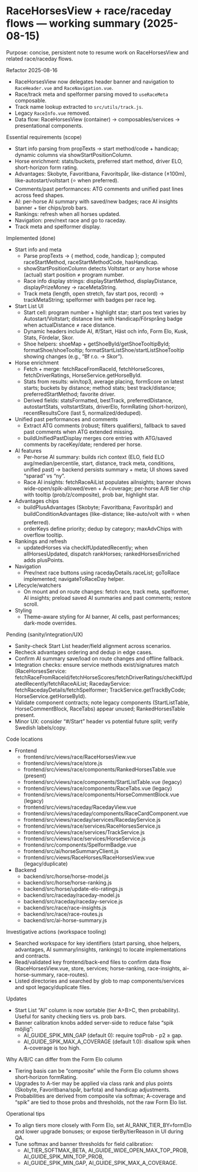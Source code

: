 # RaceHorsesView + race/raceday flows — working summary (2025-08-15)

Purpose: concise, persistent note to resume work on RaceHorsesView and related race/raceday flows.

Refactor 2025-08-16
- RaceHorsesView now delegates header banner and navigation to `RaceHeader.vue` and `RaceNavigation.vue`.
- Race/track meta and spelformer parsing moved to `useRaceMeta` composable.
- Track name lookup extracted to `src/utils/track.js`.
- Legacy `RaceInfo.vue` removed.
- Data flow: RaceHorsesView (container) → composables/services → presentational components.

Essential requirements (scope)
- Start info parsing from propTexts → start method/code + handicap; dynamic columns via showStartPositionColumn.
- Horse enrichment: stats/buckets, preferred start method, driver ELO, short-horizon form rating.
- Advantages: Skobyte, Favoritbana, Favoritspår, like-distance (±100m), like-autostart/voltstart (⭐ when preferred).
- Comments/past performances: ATG comments and unified past lines across feed shapes.
- AI: per-horse AI summary with saved/new badges; race AI insights banner + tier chips/prob bars.
- Rankings: refresh when all horses updated.
- Navigation: prev/next race and go to raceday.
- Track meta and spelformer display.

Implemented (done)
- Start info and meta
  - Parse propTexts → { method, code, handicap }; computed raceStartMethod, raceStartMethodCode, hasHandicap.
  - showStartPositionColumn detects Voltstart or any horse whose (actual) start position ≠ program number.
  - Race info display strings: displayStartMethod, displayDistance, displayPrizeMoney → raceMetaString.
  - Track meta (length, open stretch, fav start pos, record) → trackMetaString; spelformer with badges per race leg.
- Start List UI
  - Start cell: program number + highlight star; start pos text varies by Autostart/Voltstart; distance line with Handicap/Försprång badge when actualDistance ≠ race distance.
  - Dynamic headers include AI, #/Start, Häst och info, Form Elo, Kusk, Stats, Fördelar, Skor.
  - Shoe helpers: shoeMap + getShoeById/getShoeTooltipById; formatShoe/shoeTooltip; formatStartListShoe/startListShoeTooltip showing changes (e.g., “Bf r.o. → Skor”).
- Horse enrichment
  - Fetch + merge: fetchRaceFromRaceId, fetchHorseScores, fetchDriverRatings, HorseService.getHorseById.
  - Stats from results: win/top3, average placing, formScore on latest starts; buckets by distance; method stats; best track/distance; preferredStartMethod; favorite driver.
  - Derived fields: statsFormatted, bestTrack, preferredDistance, autostartStats, voltstartStats, driverElo, formRating (short-horizon), recentResultsCore (last 5, normalized/deduped).
- Unified past performances and comments
  - Extract ATG comments (robust; filters qualifiers), fallback to saved past comments when ATG extended missing.
  - buildUnifiedPastDisplay merges core entries with ATG/saved comments by raceKey/date; rendered per horse.
- AI features
  - Per-horse AI summary: builds rich context (ELO, field ELO avg/median/percentile, start, distance, track meta, conditions, unified past) → backend persists summary + meta; UI shows saved “sparad” vs “ny”.
  - Race AI insights: fetchRaceAiList populates aiInsights; banner shows wide-open/spik-allowed/even + A-coverage; per-horse A/B tier chip with tooltip (prob/z/composite), prob bar, highlight star.
- Advantages chips
  - buildPlusAdvantages (Skobyte; Favoritbana; Favoritspår) and buildConditionAdvantages (like-distance; like-auto/volt with ⭐ when preferred).
  - orderKeys define priority; dedup by category; maxAdvChips with overflow tooltip.
- Rankings and refresh
  - updatedHorses via checkIfUpdatedRecently; when allHorsesUpdated, dispatch rankHorses; rankedHorsesEnriched adds plusPoints.
- Navigation
  - Prev/next race buttons using racedayDetails.raceList; goToRace implemented; navigateToRaceDay helper.
- Lifecycle/watchers
  - On mount and on route changes: fetch race, track meta, spelformer, AI insights; preload saved AI summaries and past comments; restore scroll.
- Styling
  - Theme-aware styling for AI banner, AI cells, past performances; dark-mode overrides.

Pending (sanity/integration/UX)
- Sanity-check Start List header/field alignment across scenarios.
- Recheck advantages ordering and dedup in edge cases.
- Confirm AI summary save/load on route changes and offline fallback.
- Integration checks: ensure service methods exist/signatures match (RaceHorsesService: fetchRaceFromRaceId/fetchHorseScores/fetchDriverRatings/checkIfUpdatedRecently/fetchRaceAiList; RacedayService: fetchRacedayDetails/fetchSpelformer; TrackService.getTrackByCode; HorseService.getHorseById).
- Validate component contracts; note legacy components (StartListTable, HorseCommentBlock, RaceTabs) appear unused; RankedHorsesTable present.
- Minor UX: consider “#/Start” header vs potential future split; verify Swedish labels/copy.

Code locations
- Frontend
  - frontend/src/views/race/RaceHorsesView.vue
  - frontend/src/views/race/store.js
  - frontend/src/views/race/components/RankedHorsesTable.vue (present)
  - frontend/src/views/race/components/StartListTable.vue (legacy)
  - frontend/src/views/race/components/RaceTabs.vue (legacy)
  - frontend/src/views/race/components/HorseCommentBlock.vue (legacy)
  - frontend/src/views/raceday/RacedayView.vue
  - frontend/src/views/raceday/components/RaceCardComponent.vue
  - frontend/src/views/raceday/services/RacedayService.js
  - frontend/src/views/race/services/RaceHorsesService.js
  - frontend/src/views/race/services/TrackService.js
  - frontend/src/views/race/services/HorseService.js
  - frontend/src/components/SpelformBadge.vue
  - frontend/src/ai/horseSummaryClient.js
  - frontend/src/views/RaceHorses/RaceHorsesView.vue (legacy/duplicate)
- Backend
  - backend/src/horse/horse-model.js
  - backend/src/horse/horse-ranking.js
  - backend/src/horse/update-elo-ratings.js
  - backend/src/raceday/raceday-model.js
  - backend/src/raceday/raceday-service.js
  - backend/src/race/race-insights.js
  - backend/src/race/race-routes.js
  - backend/src/ai-horse-summary.js

Investigative actions (workspace tooling)
- Searched workspace for key identifiers (start parsing, shoe helpers, advantages, AI summary/insights, rankings) to locate implementations and contracts.
- Read/validated key frontend/back-end files to confirm data flow (RaceHorsesView.vue, store, services; horse-ranking, race-insights, ai-horse-summary, race-routes).
- Listed directories and searched by glob to map components/services and spot legacy/duplicate files.

<!-- Additions 2025-08-15: AI sort + banner calibration -->

Updates
- Start List “AI” column is now sortable (tier A>B>C, then probability). Useful for sanity checking tiers vs. prob bars.
- Banner calibration knobs added server-side to reduce false “spik möjlig”:
  - AI_GUIDE_SPIK_MIN_GAP (default 0): require topProb - p2 ≥ gap.
  - AI_GUIDE_SPIK_MAX_A_COVERAGE (default 1.0): disallow spik when A-coverage is too high.

Why A/B/C can differ from the Form Elo column
- Tiering basis can be “composite” while the Form Elo column shows short‑horizon formRating.
- Upgrades to A-tier may be applied via class rank and plus points (Skobyte, Favoritbana/spår, barfota) and handicap adjustments.
- Probabilities are derived from composite via softmax; A-coverage and “spik” are tied to those probs and thresholds, not the raw Form Elo list.

Operational tips
- To align tiers more closely with Form Elo, set AI_RANK_TIER_BY=formElo and lower upgrade bonuses; or expose tierBy/tierReason in UI during QA.
- Tune softmax and banner thresholds for field calibration:
  - AI_TIER_SOFTMAX_BETA, AI_GUIDE_WIDE_OPEN_MAX_TOP_PROB, AI_GUIDE_SPIK_MIN_TOP_PROB,
  - AI_GUIDE_SPIK_MIN_GAP, AI_GUIDE_SPIK_MAX_A_COVERAGE.
